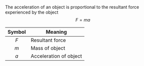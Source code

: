 The acceleration of an object is proportional to the resultant force experienced by the object
$$F =ma$$

| Symbol | Meaning                |
|:------:| ---------------------- |
|  $F$   | Resultant force        |
|  $m$   | Mass of object         |
|  $a$   | Acceleration of object |
